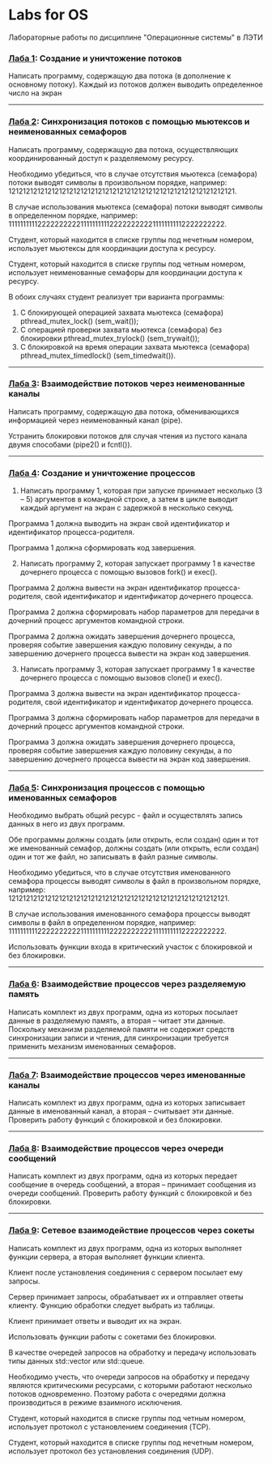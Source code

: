 # Labs for OS
Лабораторные работы по дисциплине "Операционные системы" в ЛЭТИ

### [Лаба 1](/1_lab): Создание и уничтожение потоков

Написать программу, содержащую два потока (в дополнение к основному потоку). Каждый из потоков должен выводить определенное число на экран
***

### [Лаба 2](/2_lab): Cинхронизация потоков с помощью мьютексов и неименованных семафоров

Написать программу, содержащую два потока, осуществляющих координированный доступ к разделяемому ресурсу.

Необходимо убедиться, что в случае отсутствия мьютекса (семафора) потоки выводят символы  в произвольном порядке, например:
121212121212121212121212121212121212121212121212121212121212121.

В случае использования мьютекса (семафора) потоки выводят символы в определенном порядке, например:
111111111122222222221111111111222222222211111111112222222222.

Студент, который находится в списке группы под нечетным номером, использует мьютексы для координации доступа к ресурсу.

Студент, который находится в списке группы под четным номером, использует неименованные семафоры для координации доступа к ресурсу.

В обоих случаях студент реализует три варианта программы:
1. С блокирующей операцией захвата мьютекса (семафора)
pthread_mutex_lock() (sem_wait());
2. С операцией проверки захвата мьютекса (семафора) без блокировки
pthread_mutex_trylock() (sem_trywait());
3. С блокировкой на время операции захвата мьютекса (семафора)
pthread_mutex_timedlock() (sem_timedwait()).
***

### [Лаба 3](/3_lab): Взаимодействие потоков через неименованные каналы

Написать программу, содержащую два потока, обменивающихся информацией через неименованный канал (pipe).

Устранить блокировки потоков для случая чтения из пустого канала двумя способами (pipe2() и fcntl()).
***

### [Лаба 4](/4_lab): Cоздание и уничтожение процессов

1. Написать программу 1, которая при запуске принимает несколько (3 – 5) аргументов в командной строке, а затем в цикле выводит каждый аргумент на экран с задержкой в несколько секунд.

Программа 1 должна выводить на экран свой идентификатор и идентификатор процесса-родителя.

Программа 1 должна сформировать код завершения.

2. Написать программу 2, которая запускает программу 1 в качестве дочернего процесса с помощью вызовов fork() и exec().

Программа 2 должна вывести на экран идентификатор процесса-родителя, свой идентификатор и идентификатор дочернего процесса.

Программа 2 должна сформировать набор параметров для передачи в дочерний процесс аргументов командной строки.

Программа 2 должна ожидать завершения дочернего процесса, проверяя событие завершения каждую половину секунды, а по завершению дочернего процесса вывести на экран код завершения.

3. Написать программу 3, которая запускает программу 1 в качестве дочернего процесса с помощью вызовов clone() и exec().

Программа 3 должна вывести на экран идентификатор процесса-родителя, свой идентификатор и идентификатор дочернего процесса.

Программа 3 должна сформировать набор параметров для передачи в дочерний процесс аргументов командной строки.

Программа 3 должна ожидать завершения дочернего процесса, проверяя событие завершения каждую половину секунды, а по завершению дочернего процесса вывести на экран код завершения.
***

### [Лаба 5](/5_lab): Cинхронизация процессов с помощью именованных семафоров

Необходимо выбрать общий ресурс - файл и осуществлять запись данных в него из двух программ.

Обе программы должны создать (или открыть, если создан) один и тот же именованный семафор, должны создать (или открыть, если создан) один и тот же файл, но записывать в файл разные символы.

Необходимо убедиться, что в случае отсутствия именованного семафора процессы выводят символы в файл в произвольном порядке, например:
1212121212121212121212121212121212121212121212121212121212121.

В случае использования именованного семафора процессы выводят символы в файл в определенном порядке, например:
111111111122222222221111111111222222222211111111112222222222.

Использовать функции входа в критический участок с блокировкой и без блокировки.
***

### [Лаба 6](/6_lab): Взаимодействие процессов через разделяемую память

Написать комплект из двух программ, одна из которых посылает данные в разделяемую память, а вторая – читает эти данные. Поскольку механизм разделяемой памяти не содержит средств синхронизации записи и чтения, для синхронизации требуется применить механизм именованных семафоров.
***

### [Лаба 7](/7_lab): Взаимодействие процессов через именованные каналы

Написать комплект из двух программ, одна из которых записывает данные в именованный канал, а вторая – считывает эти данные. Проверить работу функций с блокировкой и без блокировки.
***

### [Лаба 8](/8_lab): Взаимодействие процессов через очереди сообщений

Написать комплект из двух программ, одна из которых передает сообщение в очередь сообщений, а вторая – принимает сообщения из очереди сообщений. Проверить работу функций с блокировкой и без блокировки.
***

### [Лаба 9](/9_lab): Сетевое взаимодействие процессов через сокеты

Написать комплект из двух программ, одна из которых выполняет функции сервера, а вторая выполняет функции клиента. 

Клиент после установления соединения с сервером посылает ему запросы. 

Сервер принимает запросы, обрабатывает их и отправляет ответы клиенту. Функцию обработки следует выбрать из таблицы.

Клиент принимает ответы и выводит их на экран.

Использовать функции работы с сокетами без блокировки.

В качестве очередей запросов на обработку и передачу использовать типы данных std::vector или std::queue.

Необходимо учесть, что очереди запросов на обработку и передачу являются критическими ресурсами, с которыми работают несколько потоков одновременно. Поэтому работа с очередями должна производиться в режиме взаимного исключения.

Студент, который находится в списке группы под четным номером, использует протокол с установлением соединения (TCP).

Студент, который находится в списке группы под нечетным номером, использует протокол без установления соединения (UDP).
